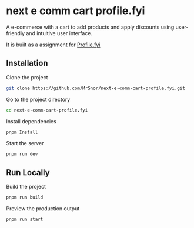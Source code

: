 # next e comm cart profile.fyi

A e-commerce with a cart to add products and apply discounts using user-friendly and intuitive user interface.

It is built as a assignment for [Profile.fyi](https://profile.fyi/)

## Installation

Clone the project

```bash
git clone https://github.com/MrSnor/next-e-comm-cart-profile.fyi.git
```

Go to the project directory

```bash
cd next-e-comm-cart-profile.fyi
```

Install dependencies

```bash
pnpm Install
```

Start the server

```bash
pnpm run dev
```

## Run Locally

Build the project

```bash
pnpm run build
```

Preview the production output

```bash
pnpm run start
```
